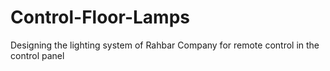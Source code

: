 # Control-Floor-Lamps
Designing the lighting system of Rahbar Company for remote control in the control panel